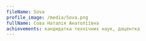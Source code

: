 ```yaml
---
fileName: Sova
profile_image: /media/Sova.png
fullName: Сова Наталія Анатоліївна
achievements: кандидатка технічних наук, доцентка
---
```

